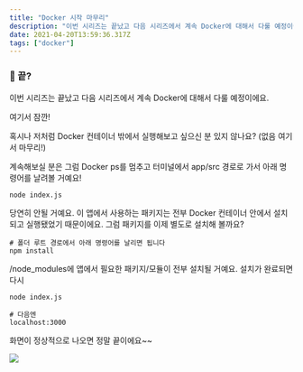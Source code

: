 ```yaml
---
title: "Docker 시작 마무리"
description: "이번 시리즈는 끝났고 다음 시리즈에서 계속 Docker에 대해서 다룰 예정이에요.여기서 잠깐!혹시나 저처럼 Docker 컨테이너 밖에서 실행해보고 싶으신 분 있지 않나요 없음 여기서 마무리!계속 해보실 분은 그럼 Docker ps를 멈추고 터미널에서 appsrc"
date: 2021-04-20T13:59:36.317Z
tags: ["docker"]
---
```

### 🤗 끝?
이번 시리즈는 끝났고 다음 시리즈에서 계속 Docker에 대해서 다룰 예정이에요.

여기서 잠깐!

혹시나 저처럼 Docker 컨테이너 밖에서 실행해보고 싶으신 분 있지 않나요? (없음 여기서 마무리!)

계속해보실 분은 그럼 Docker ps를 멈추고 터미널에서 app/src 경로로 가서 아래 명령어를 날려볼 거예요!
```
node index.js
```
당연히 안될 거예요. 이 앱에서 사용하는 패키지는 전부 Docker 컨테이너 안에서 설치되고 실행됐었기 때문이에요. 그럼 패키지를 이제 별도로 설치해 볼까요?
```
# 폴더 루트 경로에서 아래 명령어를 날리면 됩니다
npm install
```
/node_modules에 앱에서 필요한 패키지/모듈이 전부 설치될 거예요.
설치가 완료되면 다시
```
node index.js

# 다음엔
localhost:3000
```
 화면이 정상적으로 나오면 정말 끝이에요~~
 
 ![](/velogimages/e74abd34-f457-441a-95ad-c18c32efa9eb-image.png)
 
